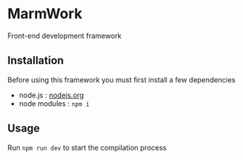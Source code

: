 # MarmWork

Front-end development framework

## Installation

Before using this framework you must first install a few dependencies

 - node.js : [nodejs.org](http://nodejs.org/)
 - node modules : `npm i`

## Usage

Run `npm run dev` to start the compilation process
